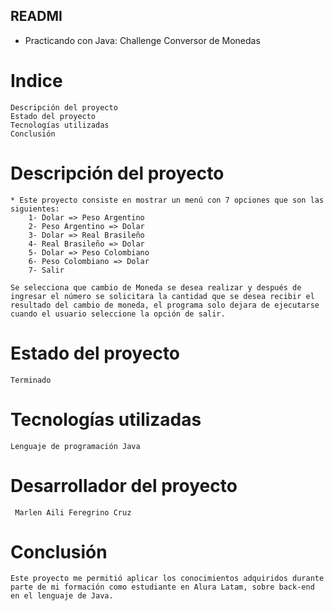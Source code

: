 ## READMI

* Practicando con Java: Challenge Conversor de Monedas

# Indice
    Descripción del proyecto
    Estado del proyecto
    Tecnologías utilizadas
    Conclusión

# Descripción del proyecto
    * Este proyecto consiste en mostrar un menú con 7 opciones que son las siguientes:
        1- Dolar => Peso Argentino 
        2- Peso Argentino => Dolar 
        3- Dolar => Real Brasileño 
        4- Real Brasileño => Dolar 
        5- Dolar => Peso Colombiano 
        6- Peso Colombiano => Dolar 
        7- Salir 

    Se selecciona que cambio de Moneda se desea realizar y después de ingresar el número se solicitara la cantidad que se desea recibir el resultado del cambio de moneda, el programa solo dejara de ejecutarse cuando el usuario seleccione la opción de salir.

# Estado del proyecto
    Terminado


 # Tecnologías utilizadas
    Lenguaje de programación Java

 # Desarrollador del proyecto
     Marlen Aili Feregrino Cruz

# Conclusión
    Este proyecto me permitió aplicar los conocimientos adquiridos durante parte de mi formación como estudiante en Alura Latam, sobre back-end en el lenguaje de Java.